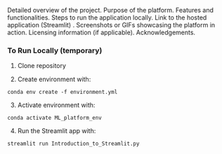 Detailed overview of the project.
Purpose of the platform.
Features and functionalities.
Steps to run the application locally.
Link to the hosted application (Streamlit) .
Screenshots or GIFs showcasing the platform in action.
Licensing information (if applicable).
Acknowledgements.


### To Run Locally (temporary)

1. Clone repository 

2. Create environment with:
```
conda env create -f environment.yml
```

3. Activate environment with:
```
conda activate ML_platform_env
```

4. Run the Streamlit app with:
```
streamlit run Introduction_to_Streamlit.py
```
